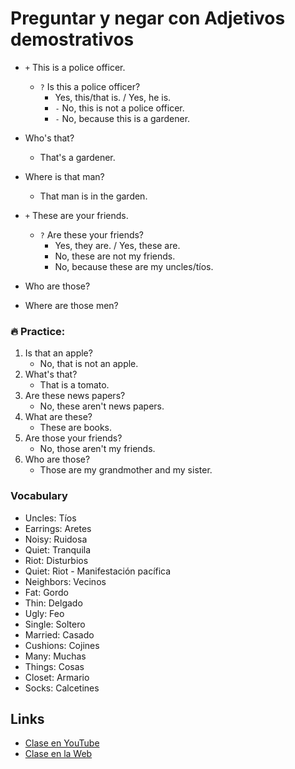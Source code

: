 # Preguntar y negar con Adjetivos demostrativos

- `+` This is a police officer.
	- `?` Is this a police officer?
		- Yes, this/that is. / Yes, he is.
		- `-` No, this is not a police officer.
		- `-` No, because this is a gardener.

- Who's that?
	- That's a gardener.
- Where is that man?
	- That man is in the garden.

- `+` These are your friends.
	- `?` Are these your friends?
		- Yes, they are. / Yes, these are.
		- No, these are not my friends.
		- No, because these are my uncles/tíos.

- Who are those?
- Where are those men?


### 🔥 Practice:

1. Is that an apple?
	- No, that is not an apple.
2. What's that?
	- That is a tomato.
3. Are these news papers?
	- No, these aren't news papers.
4. What are these?
	- These are books.
5. Are those your friends?
	- No, those aren't my friends.
6. Who are those?
	- Those are my grandmother and my sister.

### Vocabulary
- Uncles: Tíos    
- Earrings: Aretes    
- Noisy: Ruidosa    
- Quiet: Tranquila    
- Riot: Disturbios    
- Quiet: Riot - Manifestación pacífica    
- Neighbors: Vecinos    
- Fat: Gordo    
- Thin: Delgado    
- Ugly: Feo    
- Single: Soltero    
- Married: Casado    
- Cushions: Cojines    
- Many: Muchas    
- Things: Cosas    
- Closet: Armario    
- Socks: Calcetines    

## Links

- [Clase en YouTube](https://www.youtube.com/watch?v=n671mANq9yA&list=PLgrNDDl9MxYmUmf19zPiljdg8FKIRmP78&index=15)  
- [Clase en la Web](https://www.pacho8a.com/ingl%C3%A9s/curso-ingl%C3%A9s-desde-cero/lecci%C3%B3n-13/)